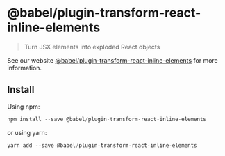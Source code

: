 # @babel/plugin-transform-react-inline-elements

> Turn JSX elements into exploded React objects

See our website [@babel/plugin-transform-react-inline-elements](https://new.babeljs.io/docs/en/next/babel-plugin-transform-react-inline-elements.html) for more information.

## Install

Using npm:

```js
npm install --save @babel/plugin-transform-react-inline-elements
```

or using yarn:

```js
yarn add --save @babel/plugin-transform-react-inline-elements
```
